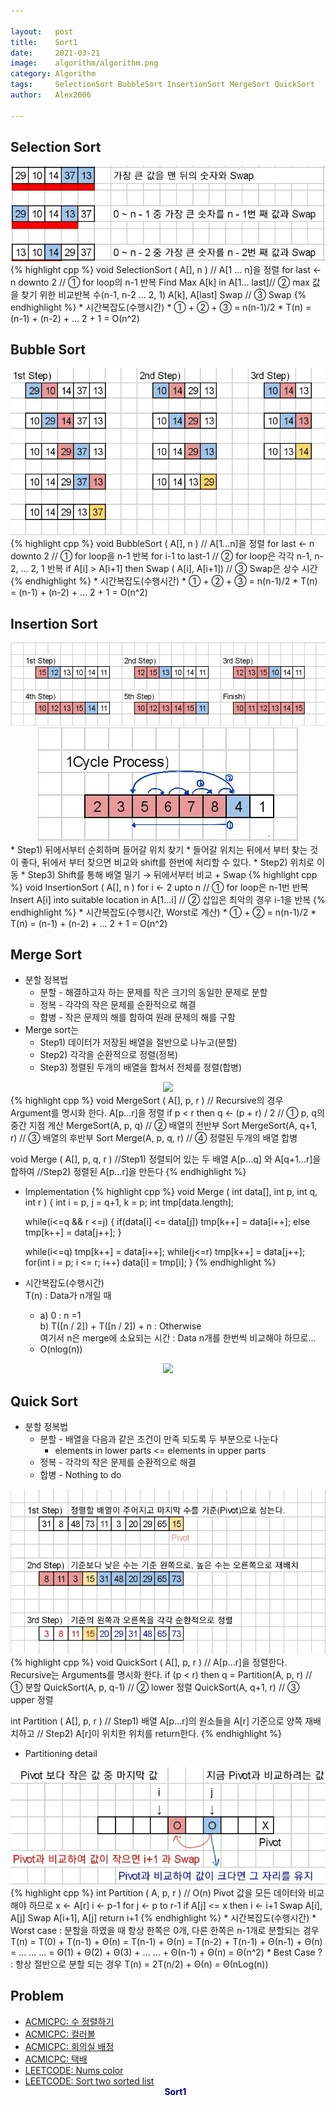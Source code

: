 ```yaml
---

layout:   post
title:    Sort1
date:     2021-03-21
image:    algorithm/algorithm.png
category: Algorithm
tags:     SelectionSort BubbleSort InsertionSort MergeSort QuickSort
author:   Alex2006

---
```

  
## Selection Sort
<center><img src="/images/algorithm/20210321/selection.jpg"></center>
{% highlight cpp %}
void SelectionSort ( A[], n ) // A[1 ... n]을 정렬
    for last <- n downto 2 // ① for loop의 n-1 반복
        Find Max A[k] in A[1... last]// ② max 값을 찾기 위한 비교반복 수(n-1, n-2 ... 2, 1)
        A[k], A[last] Swap // ③ Swap
{% endhighlight %}
* 시간복잡도(수행시간)
  * ① + ② + ③ = n(n-1)/2
  * T(n) = (n-1) + (n-2) + ... 2 + 1 = O(n^2)
   
## Bubble Sort
<center><img src="/images/algorithm/20210321/bubble.jpg"></center>
{% highlight cpp %}
void BubbleSort ( A[], n ) // A[1...n]을 정렬
    for last <- n downto 2 // ① for loop을 n-1 반복
        for i-1 to last-1 // ② for loop은 각각 n-1, n-2, ... 2, 1 반복
            if A[i] > A[i+1] then
                Swap ( A[i], A[i+1]) // ③ Swap은 상수 시간
{% endhighlight %}
* 시간복잡도(수행시간)
  * ① + ② + ③ = n(n-1)/2
  * T(n) = (n-1) + (n-2) + ... 2 + 1 = O(n^2) 
    
## Insertion Sort
<center><img src="/images/algorithm/20210321/insertion_1.jpg"></center>
<center><img src="/images/algorithm/20210321/insertion_2.jpg"></center>
* Step1) 뒤에서부터 순회하며 들어갈 위치 찾기
  * 들어갈 위치는 뒤에서 부터 찾는 것이 좋다, 뒤에서 부터 찾으면 비교와 shift를 한번에 처리할 수 있다.
* Step2) 위치로 이동
* Step3) Shift를 통해 배열 밀기 → 뒤에서부터 비교 + Swap
{% highlight cpp %}
void InsertionSort ( A[], n )
    for i <- 2 upto n // ① for loop은 n-1번 반복
        Insert A[i] into suitable location in A[1...i] // ② 삽입은 최악의 경우 i-1을 반복
{% endhighlight %}
* 시간복잡도(수행시간, Worst로 계산) 
  * ① + ② = n(n-1)/2
  * T(n) = (n-1) + (n-2) + ... 2 + 1 = O(n^2)

## Merge Sort
* 분할 정복법
  * 분할 - 해결하고자 하는 문제를 작은 크기의 동일한 문제로 분할 
  * 정복 - 각각의 작은 문제를 순환적으로 해결
  * 합병 - 작은 문제의 해를 합하여 원래 문제의 해를 구함
* Merge sort는 
  * Step1) 데이터가 저장된 배열을 절반으로 나누고(분할)
  * Step2) 각각을 순환적으로 정렬(정복)
  * Step3) 정렬된 두개의 배열을 합쳐서 전체를 정렬(합병)
<center><img src="/images/algorithm/20210321/mrege_1.jpg"></center>
{% highlight cpp %}
void MergeSort ( A[], p, r ) // Recursive의 경우 Argument를 명시화 한다. A[p...r]을 정렬
    if p < r then
        q <- (p + r) / 2 // ① p, q의 중간 지점 계산
        MergeSort(A, p, q) // ② 배열의 전반부 Sort
        MergeSort(A, q+1, r) // ③ 배열의 후반부 Sort
        Merge(A, p, q, r) // ④ 정렬된 두개의 배열 합병

void Merge ( A[], p, q, r )
    //Step1) 정렬되어 있는 두 배열 A[p...q] 와 A[q+1...r]을 합하여
    //Step2) 정렬된 A[p...r]을 만든다
{% endhighlight %}

* Implementation
{% highlight cpp %}
void Merge ( int data[], int p, int q, int r ) {
    int i = p, j = q+1, k = p;
    int tmp[data.length];
    
    while(i<=q && r <=j) {
        if(data[i] <= data[j]) tmp[k++] = data[i++];
        else                   tmp[k++] = data[j++];
    }

    while(i<=q) tmp[k++] = data[i++];
    while(j<=r) tmp[k++] = data[j++];
    for(int i = p; i <= r; i++) data[i] = tmp[i];
}
{% endhighlight %}

* 시간복잡도(수행시간)  
  T(n) : Data가 n개일 때  
  * a) 0 : n =1  
    b) T([n / 2]) + T([n / 2]) + n : Otherwise  
    여기서 n은 merge에 소요되는 시간 : Data n개를 한번씩 비교해야 하므로...
  * O(nlog(n))
<center><img src="/images/algorithm/20210321/mrege_2.jpg"></center>
 
## Quick Sort
* 분할 정복법
  * 분할 - 배열을 다음과 같은 조건이 만족 되도록 두 부분으로 나눈다
    * elements in lower parts <= elements in upper parts
  * 정복 - 각각의 작은 문제를 순환적으로 해결
  * 합병 - Nothing to do
<center><img src="/images/algorithm/20210321/quick_1.jpg"></center>
{% highlight cpp %}
void QuickSort ( A[], p, r ) // A[p...r]을 정렬한다. Recursive는 Arguments를 명시화 한다.
    if (p < r) then
        q = Partition(A, p, r) // ① 분할
        QuickSort(A, p, q-1) // ② lower 정렬 
        QuickSort(A, q+1, r) // ③ upper 정렬

int Partition ( A[], p, r )
    // Step1) 배열 A[p...r]의 원소들을 A[r] 기준으로 양쪽 재배치하고
    // Step2) A[r]이 위치한 위치를 return한다.
{% endhighlight %}

* Partitioning detail
<center><img src="/images/algorithm/20210321/quick_2.jpg"></center>
{% highlight cpp %}
int Partition ( A, p, r ) // O(n) Pivot 값을 모든 데이터와 비교해야 하므로
    x <- A[r]
    i <- p-1
    for j <- p to r-1
        if A[j] <= x then
            i <-  i+1
           Swap A[i], A[j]
    Swap A[i+1], A[j]
    return i+1
{% endhighlight %}
* 시간복잡도(수행시간)  
  * Worst case : 분할을 하였을 때 항상 한쪽은 0개, 다른 한쪽은 n-1개로 분할되는 경우  
    T(n) = T(0) + T(n-1) + Θ(n)  
         = T(n-1) + Θ(n)  
         = T(n-2) + T(n-1) + Θ(n-1) + Θ(n)  
         = ... ... ...  
         = Θ(1) + Θ(2) + Θ(3) + ... ... + Θ(n-1) + Θ(n)  = Θ(n^2)
   * Best Case ? : 항상 절반으로 분할 되는 경우  
     T(n) = 2T(n/2) + Θ(n) = Θ(nLog(n))
 
## Problem
 * [ACMICPC: 수 정렬하기](https://www.acmicpc.net/problem/2750)
 * [ACMICPC: 컬러볼]()
 * [ACMICPC: 회의실 배정]()
 * [ACMICPC: 택배]()
 * [LEETCODE: Nums color](https://leetcode.com/problems/sort-colors)
 * [LEETCODE: Sort two sorted list](https://leetcode.com/problems/merge-two-sorted-lists)
**<center><span style="color:navy">Sort1</span></center>**  
